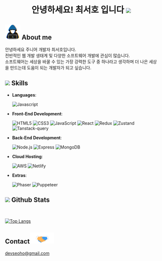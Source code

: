 <h1 align="center"><b>안녕하세요! 최서호 입니다 </b> <img src="https://media.giphy.com/media/hvRJCLFzcasrR4ia7z/giphy.gif" width="35"></h1>

## <picture><img src = "https://github.com/0xAbdulKhalid/0xAbdulKhalid/raw/main/assets/mdImages/about_me.gif" width = 50px></picture> **About me**

안녕하세요 주니어 개발자 최서호입니다.
<br>
전반적인 웹 개발 생태계 및 다양한 소프트웨어 개발에 관심이 많습니다. 
<br>
소프트웨어는 세상을 바꿀 수 있는 가장 강력한 도구 중 하나라고 생각하며 더 나은 세상을 만드는데 도움이 되는 개발자가 되고 싶습니다.

## <img src="https://media2.giphy.com/media/QssGEmpkyEOhBCb7e1/giphy.gif?cid=ecf05e47a0n3gi1bfqntqmob8g9aid1oyj2wr3ds3mg700bl&rid=giphy.gif" width ="25"><b> Skills</b>

<p align="center">

- **Languages**:
    
    ![Javascript](https://img.shields.io/badge/JavaScript-F7DF1E?style=for-the-badge&logo=JavaScript&logoColor=white)
    
- **Front-End Development**:

   ![HTML5](https://img.shields.io/badge/HTML5%20-%23E34F26.svg?style=for-the-badge&logo=html5&logoColor=white)
   ![CSS3](https://img.shields.io/badge/CSS%20-%231572B6.svg?style=for-the-badge&logo=css3&logoColor=white)
   ![JavaScript](https://img.shields.io/badge/JavaScript%20-%23F7DF1E.svg?style=for-the-badge&logo=javascript&logoColor=black)
   ![React](https://img.shields.io/badge/React-20232A?style=for-the-badge&logo=react&logoColor=61DAFB)
   ![Redux](https://img.shields.io/badge/Redux-593D88?style=for-the-badge&logo=redux&logoColor=white)
   ![Zustand](https://img.shields.io/badge/Zustand-ED8B00?style=for-the-badge&logo=&logoColor=white)
   ![Tanstack-query](	https://img.shields.io/badge/Tanstackquery-ED225D?style=for-the-badge&logo=&logoColor=white)

- **Back-End Development**:

    ![Node.js](https://img.shields.io/badge/Node.js-43853D?style=for-the-badge&logo=node.js&logoColor=white)
    ![Express](https://img.shields.io/badge/Express.js-404D59?style=for-the-badge)
    ![MongoDB](https://img.shields.io/badge/MongoDB-4EA94B?style=for-the-badge&logo=mongodb&logoColor=white)


- **Cloud Hosting**:

    ![AWS](https://img.shields.io/badge/Amazon_AWS-232F3E?style=for-the-badge&logo=amazon-aws&logoColor=white)
    ![Netlify](https://img.shields.io/badge/Netlify-00C7B7?style=for-the-badge&logo=netlify&logoColor=white)

- **Extras**:

    ![Phaser](https://img.shields.io/badge/Phaser-%23054020?style=for-the-badge&logo=phaser&logoColor=white)
    ![Puppeteer](https://img.shields.io/badge/Puppeteer-%23000000.svg?style=for-the-badge&logo=&logoColor=white)   

</p>

## <img src="https://media.giphy.com/media/iY8CRBdQXODJSCERIr/giphy.gif" width="35"><b> Github Stats </b>
<br>

[![Top Langs](https://github-readme-stats.vercel.app/api/top-langs/?username=pieceofcakey)](https://github.com/anuraghazra/github-readme-stats)

## <b>Contact</b><img src="https://github.com/0xAbdulKhalid/0xAbdulKhalid/raw/main/assets/mdImages/handshake.gif" width ="80">

<devseoho@gmail.com>

<br>
